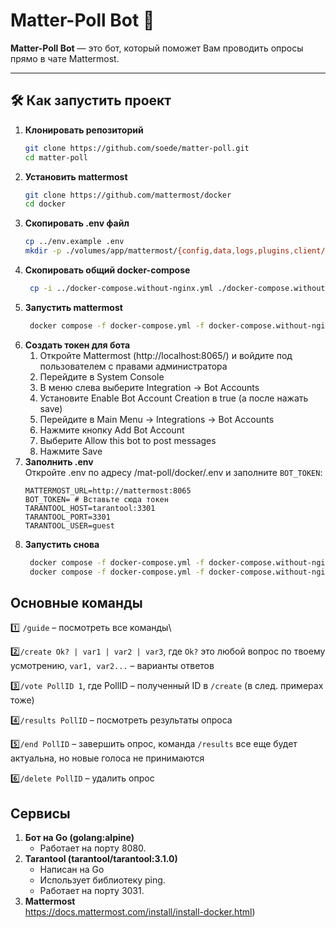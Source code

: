 # Matter-Poll Bot 🤖

**Matter-Poll Bot** —  это бот, который поможет Вам проводить опросы прямо в чате Mattermost.

---


## 🛠 Как запустить проект

1. **Клонировать репозиторий**
     ```bash
   git clone https://github.com/soede/matter-poll.git
   cd matter-poll
   ``` 
2. **Установить mattermost**
     ```bash
   git clone https://github.com/mattermost/docker
   cd docker
   ```
3. **Скопировать .env файл**
   ```bash
   cp ../env.example .env
   mkdir -p ./volumes/app/mattermost/{config,data,logs,plugins,client/plugins,bleve-indexes}
   ```
4. **Скопировать общий docker-compose**
   ```bash
    cp -i ../docker-compose.without-nginx.yml ./docker-compose.without-nginx.yml
   ```
5. **Запустить mattermost**
   ```bash
    docker compose -f docker-compose.yml -f docker-compose.without-nginx.yml up -d
   ```
6. **Создать токен для бота**
    1. Откройте Mattermost (http://localhost:8065/) и войдите под пользователем с правами администратора
    2. Перейдите в System Console
    3. В меню слева выберите Integration → Bot Accounts
    4. Установите Enable Bot Account Creation в true (а после нажать save)
    5. Перейдите в Main Menu → Integrations → Bot Accounts
    6. Нажмите кнопку Add Bot Account
    7. Выберите Allow this bot to post messages
    8. Нажмите Save
7. **Заполнить .env** \
   Откройте .env по адресу /mat-poll/docker/.env и заполните ``BOT_TOKEN``:
    ```plaintext
   MATTERMOST_URL=http://mattermost:8065
   BOT_TOKEN= # Вставьте сюда токен
   TARANTOOL_HOST=tarantool:3301
   TARANTOOL_PORT=3301
   TARANTOOL_USER=guest
    ``` 
8. **Запустить снова**
   ```bash
    docker compose -f docker-compose.yml -f docker-compose.without-nginx.yml down
    docker compose -f docker-compose.yml -f docker-compose.without-nginx.yml up -d --build
   ```

## Основные команды
 1️⃣ ``/guide`` – посмотреть все команды\

 2️⃣``/create Ok? | var1 | var2 | var3``, где ``Ok?`` это любой вопрос по твоему усмотрению, 
 ``var1, var2...`` – варианты ответов

 3️⃣``/vote PollID 1``, где PollID – полученный ID в ``/create`` (в след. примерах тоже)

 4️⃣``/results PollID`` – посмотреть результаты опроса

 5️⃣``/end PollID`` – завершить опрос, команда ``/results`` все еще будет актуальна, но новые голоса не принимаются
 
 6️⃣``/delete PollID`` – удалить опрос






## Сервисы
1. **Бот на Go (golang:alpine)** 
   - Работает на порту 8080.
2. **Tarantool (tarantool/tarantool:3.1.0)**
   - Написан на Go
   - Использует библиотеку ping.
   - Работает на порту 3031.
3. **Mattermost** \
   https://docs.mattermost.com/install/install-docker.html)
